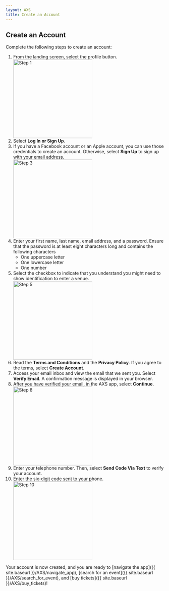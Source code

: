 ```yaml
---
layout: AXS
title: Create an Account
---
```


## Create an Account

Complete the following steps to create an account:

<ol>
  <li>From the landing screen, select the profile button.</li>
    <img src="{{ site.baseurl }}/AXS/pictures/create_an_account/create_an_account_step_1.jpg"
  alt="Step 1"  width="250"/>
  <li> Select <strong>Log In or Sign Up</strong>.</li>
  <li>If you have a Facebook account or an Apple account, you can use those credentials to create an account. Otherwise, select <strong>Sign Up</strong> to sign up with your email address.</li>
  <img src="{{ site.baseurl }}/AXS/pictures/create_an_account/create_an_account_step_3.jpg"
  alt="Step 3"  width="250"/>
  <li>Enter your first name, last name, email address, and a password. Ensure that the password is at least eight characters long and contains the following characters
  <ul>
    <li>One uppercase letter</li>
    <li>One lowercase letter</li>
    <li>One number</li>
  </ul>
  </li>
  <li>Select the checkbox to indicate that you understand you might need to show identification to enter a venue.</li>
  <img src="{{ site.baseurl }}/AXS/pictures/create_an_account/create_an_account_step_5.jpg"
  alt="Step 5"  width="250"/>
  <li>Read the <strong>Terms and Conditions</strong> and the <strong>Privacy Policy</strong>. If you agree to the terms, select <strong>Create Account</strong>.</li>
  <li>Access your email inbox and view the email that we sent you. Select <strong>Verify Email</strong>. A confirmation message is displayed in your browser.</li>
  <li>After you have verified your email, in the AXS app, select <strong>Continue</strong>.</li>
  <img src="{{ site.baseurl }}/AXS/pictures/create_an_account/create_an_account_step_8.jpg"
  alt="Step 8"  width="250"/>
  <li>Enter your telephone number. Then, select <strong>Send Code Via Text</strong> to verify your account.</li>
  <li>Enter the six-digit code sent to your phone.</li>
  <img src="{{ site.baseurl }}/AXS/pictures/create_an_account/create_an_account_step_10.jpg"
  alt="Step 10"  width="250"/>
</ol>

Your account is now created, and you are ready to [navigate the app]({{ site.baseurl }}/AXS/navigate_app), [search for an event]({{ site.baseurl }}/AXS/search_for_event), and [buy tickets]({{ site.baseurl }}/AXS/buy_tickets)!